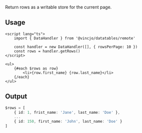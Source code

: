 

Return rows as a writable store for the current page.

## Usage

```svelte
<script lang="ts">
    import { DataHandler } from '@vincjo/datatables/remote'

    const handler = new DataHandler([], { rowsPerPage: 10 })
    const rows = handler.getRows()
</script>

<ul>
    {#each $rows as row}
        <li>{row.first_name} {row.last_name}</li>
    {/each}
</ul>
```

## Output

```ts
$rows = [
    { id: 1, frist_name: 'Jane', last_name: 'Doe' },
    ...
    { id: 150, first_name: 'John', last_name: 'Doe' }
]
```